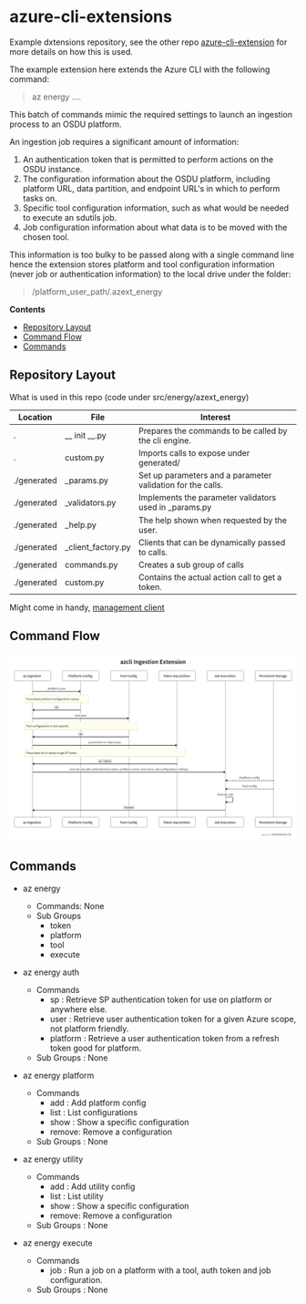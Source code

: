 # azure-cli-extensions


Example dxtensions repository, see the other repo [azure-cli-extension](https://github.com/grecoe/azure-cli-extension) for more details on how this is used.


The example extension here extends the Azure CLI with the following command:

> az energy ....

This batch of commands mimic the required settings to launch an ingestion process to an OSDU platform. 

An ingestion job requires a significant amount of information:

1. An authentication token that is permitted to perform actions on the OSDU instance.
2. The configuration information about the OSDU platform, including platform URL, data partition, and endpoint URL's in which to perform tasks on. 
3. Specific tool configuration information, such as what would be needed to execute an sdutils job. 
4. Job configuration information about what data is to be moved with the chosen tool. 

This information is too bulky to be passed along with a single command line hence the extension stores platform and tool configuration information (never job or authentication information) to the local drive under the folder:

> /platform_user_path/.azext_energy

<b>Contents</b>
- [Repository Layout](#repository-layout)
- [Command Flow](#command-flow)
- [Commands](#commands)


## Repository Layout

What is used in this repo (code under src/energy/azext_energy)

|Location|File|Interest|
|---|----|----|
|.|__ init __.py|Prepares the commands to be called by the cli engine.|
|.|custom.py|Imports calls to expose under generated/|
|./generated|_params.py|Set up parameters and a parameter validation for the calls.|
|./generated|_validators.py|Implements the parameter validators used in _params.py|
|./generated|_help.py|The help shown when requested by the user.|
|./generated|_client_factory.py|Clients that can be dynamically passed to calls.|
|./generated|commands.py|Creates a sub group of calls|
|./generated|custom.py|Contains the actual action call to get a token.|


Might come in handy, [management client](https://github.com/Azure/azure-cli-extensions/blob/main/src/aks-preview/azext_aks_preview/_client_factory.py)

## Command Flow
![flow](./images/flow.jpg)

## Commands

- az energy 
    - Commands: None
    - Sub Groups
        - token
        - platform
        - tool
        - execute

- az energy auth
    - Commands
        - sp : Retrieve SP authentication token for use on platform or anywhere else.
        - user : Retrieve user authentication token for a given Azure scope, not platform friendly.
        - platform : Retrieve a user authentication token from a refresh token good for platform. 
    - Sub Groups : None

- az energy platform
    - Commands
        - add : Add platform config
        - list : List configurations
        - show : Show a specific configuration
        - remove: Remove a configuration
    - Sub Groups : None

- az energy utility
    - Commands
        - add : Add utility config
        - list : List utility
        - show : Show a specific configuration
        - remove: Remove a configuration
    - Sub Groups : None

- az energy execute
    - Commands
        - job : Run a job on a platform with a tool, auth token and job configuration.
    - Sub Groups : None
